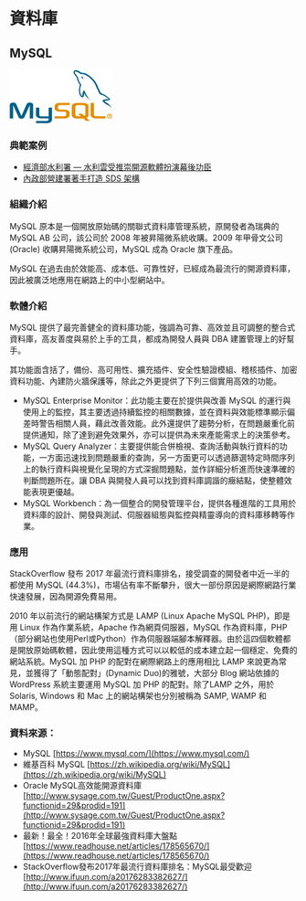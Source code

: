 # **資料庫**

## **MySQL**

![](/assets/MySQL..png)

### 典範案例

* [經濟部水利署 — 水利雲受推崇開源軟體扮演幕後功臣](/shui-li-yun-shou-tui-chong-kai-yuan-ruan-ti-ban-yan-mu-hou-gong-chen.md)
* [內政部營建署著手打造 SDS 架構](/use-case/di-zhi-teng-yun-wang-yun-yong-duo-tao-kai-yuan-ruan-ti/ying-jian-shu-zhu-shou-da-zao-sds-jia-gou.md)

### 組織介紹

MySQL 原本是一個開放原始碼的關聯式資料庫管理系統，原開發者為瑞典的 MySQL AB 公司，該公司於 2008 年被昇陽微系統收購。2009 年甲骨文公司 \(Oracle\) 收購昇陽微系統公司，MySQL 成為 Oracle 旗下產品。

MySQL 在過去由於效能高、成本低、可靠性好，已經成為最流行的開源資料庫，因此被廣泛地應用在網路上的中小型網站中。

### 軟體介紹

MySQL 提供了最完善健全的資料庫功能，強調為可靠、高效並且可調整的整合式資料庫，高友善度與易於上手的工具，都成為開發人員與 DBA 建置管理上的好幫手。

其功能面含括了，備份、高可用性、擴充插件、安全性驗證模組、稽核插件、加密資料功能、內建防火牆保護等，除此之外更提供了下列三個實用高效的功能。

* MySQL Enterprise Monitor：此功能主要在於提供與改善 MySQL 的運行與使用上的監控，其主要透過持續監控的相關數據，並在資料與效能標準顯示偏差時警告相關人員，藉此改善效能。此外還提供了趨勢分析，在問題嚴重化前提供通知，除了達到避免效果外，亦可以提供為未來產能需求上的決策參考。
* MySQL Query Analyzer：主要提供能合併檢視、查詢活動與執行資料的功能，一方面迅速找到問題嚴重的查詢，另一方面更可以透過篩選特定時間序列上的執行資料與視覺化呈現的方式深掘問題點，並作詳細分析進而快速準確的判斷問題所在。讓 DBA 與開發人員可以找到資料庫調諧的癥結點，使整體效能表現更優越。
* MySQL Workbench：為一個整合的開發管理平台，提供各種進階的工具用於資料庫的設計、開發與測試、伺服器組態與監控與精靈導向的資料庫移轉等作業。

### 應用

StackOverflow 發布 2017 年最流行資料庫排名，接受調查的開發者中近一半的都使用 MySQL \(44.3%\)，市場佔有率不斷攀升，很大一部份原因是網際網路行業快速發展，因為開源免費易用。

2010 年以前流行的網站構架方式是 LAMP \(Linux Apache MySQL PHP\)，即是用 Linux 作為作業系統，Apache 作為網頁伺服器，MySQL 作為資料庫，PHP（部分網站也使用Perl或Python）作為伺服器端腳本解釋器。由於這四個軟體都是開放原始碼軟體，因此使用這種方式可以以較低的成本建立起一個穩定、免費的網站系統。MySQL 加 PHP 的配對在網際網路上的應用相比 LAMP 來說更為常見，並獲得了「動態配對」\(Dynamic Duo\)的雅號，大部分 Blog 網站依據的 WordPress 系統主要運用 MySQL 加 PHP 的配對。除了LAMP 之外，用於 Solaris, Windows 和 Mac 上的網站構架也分別被稱為 SAMP, WAMP 和 MAMP。

### 資料來源：

* MySQL [https://www.mysql.com/](https://www.mysql.com/)
* 維基百科 MySQL [https://zh.wikipedia.org/wiki/MySQL](https://zh.wikipedia.org/wiki/MySQL)
* Oracle MySQL高效能開源資料庫 [http://www.sysage.com.tw/Guest/ProductOne.aspx?functionid=29&prodid=191](http://www.sysage.com.tw/Guest/ProductOne.aspx?functionid=29&prodid=191)
* 最新！最全！2016年全球最強資料庫大盤點 [https://www.readhouse.net/articles/178565670/](https://www.readhouse.net/articles/178565670/)
* StackOverflow發布2017年最流行資料庫排名：MySQL最受歡迎 [http://www.ifuun.com/a20176283382627/](http://www.ifuun.com/a20176283382627/)



